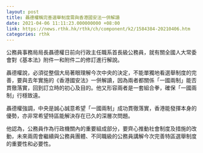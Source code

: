 ```yaml
---
layout: post
title: 聶德權稱完善選舉制度需與香港國安法一併解讀
date: 2021-04-06 11:11:23.000000000 +08:00
link: https://news.rthk.hk/rthk/ch/component/k2/1584384-20210406.htm
categories: rthk
---
```


公務員事務局局長聶德權日前向行政主任職系首長級公務員，就有關全國人大常委會對《基本法》附件一和附件二的修訂進行解說。

聶德權說，必須從整個大局著眼理解今次中央的決定，不能單獨地看選舉制度的完善，要與去年實施的《香港國安法》一併解讀，因為兩者都關係「一國兩制」能否貫徹落實，回到訂立時的初心及目的。他又形容兩者是一套組合拳，確保「一國兩制」行穩致遠。
 
聶德權強調，中央是誠心誠意希望「一國兩制」成功貫徹落實，香港能發揮本身的優勢，亦非常希望特區能解決存在已久的深層次問題。
 
他認為，公務員作為行政機關內的重要組成部分，要齊心推動社會制度及措施的改動，未來兩周會繼續與公務員團體、不同職級的公務員講解今次完善特區選舉制度的重要性和必要性。
